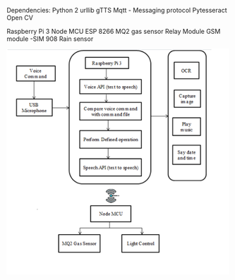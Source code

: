 Dependencies:
Python 2
urllib
gTTS
Mqtt - Messaging protocol
Pytesseract
Open CV

Raspberry Pi 3
Node MCU ESP 8266
MQ2 gas sensor
Relay Module
GSM module -SIM 908
Rain sensor


![Flowchart](https://github.com/Nandangonchikar/Intelligent-Home-Assistance-System/blob/main/projectChart.png?raw=true)


